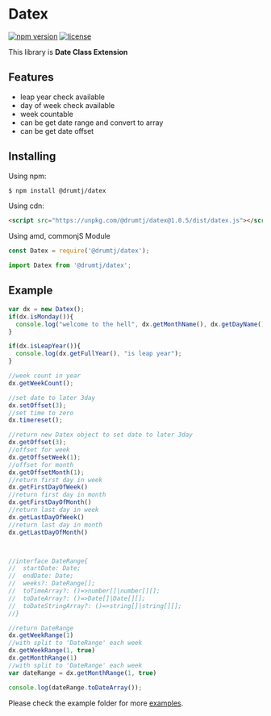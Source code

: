 # Datex

[![npm version](https://img.shields.io/npm/v/@drumtj/datex.svg?style=flat)](https://www.npmjs.com/package/@drumtj/datex)
[![license](https://img.shields.io/npm/l/@drumtj/datex.svg)](#)

This library is **Date Class Extension**

## Features

- leap year check available
- day of week check available
- week countable
- can be get date range and convert to array
- can be get date offset

## Installing

Using npm:

```bash
$ npm install @drumtj/datex
```

Using cdn:

```html
<script src="https://unpkg.com/@drumtj/datex@1.0.5/dist/datex.js"></script>
```

Using amd, commonjS Module

```js
const Datex = require('@drumtj/datex');
```

```js
import Datex from '@drumtj/datex';
```

## Example

```js
var dx = new Datex();
if(dx.isMonday()){
  console.log("welcome to the hell", dx.getMonthName(), dx.getDayName());
}

if(dx.isLeapYear()){
  console.log(dx.getFullYear(), "is leap year");
}

//week count in year
dx.getWeekCount();

//set date to later 3day
dx.setOffset(3);
//set time to zero
dx.timereset();

//return new Datex object to set date to later 3day
dx.getOffset(3);
//offset for week
dx.getOffsetWeek(1);
//offset for month
dx.getOffsetMonth(1);
//return first day in week
dx.getFirstDayOfWeek()
//return first day in month
dx.getFirstDayOfMonth()
//return last day in week
dx.getLastDayOfWeek()
//return last day in month
dx.getLastDayOfMonth()



//interface DateRange{
//  startDate: Date;
//  endDate: Date;
//  weeks?: DateRange[];
//  toTimeArray?: ()=>number[]|number[][];
//  toDateArray?: ()=>Date[]|Date[][];
//  toDateStringArray?: ()=>string[]|string[][];
//}

//return DateRange
dx.getWeekRange(1)
//with split to 'DateRange' each week
dx.getWeekRange(1, true)
dx.getMonthRange(1)
//with split to 'DateRange' each week
var dateRange = dx.getMonthRange(1, true)

console.log(dateRange.toDateArray());
```

Please check the example folder for more [examples](https://github.com/drumtj/datex/tree/master/examples).
